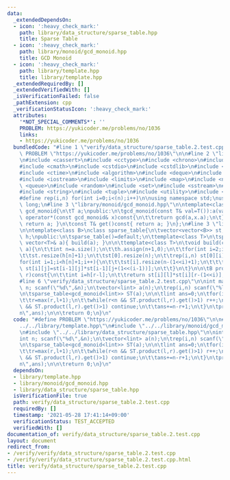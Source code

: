 ```yaml
---
data:
  _extendedDependsOn:
  - icon: ':heavy_check_mark:'
    path: library/data_structure/sparse_table.hpp
    title: Sparse Table
  - icon: ':heavy_check_mark:'
    path: library/monoid/gcd_monoid.hpp
    title: GCD Monoid
  - icon: ':heavy_check_mark:'
    path: library/template.hpp
    title: library/template.hpp
  _extendedRequiredBy: []
  _extendedVerifiedWith: []
  _isVerificationFailed: false
  _pathExtension: cpp
  _verificationStatusIcon: ':heavy_check_mark:'
  attributes:
    '*NOT_SPECIAL_COMMENTS*': ''
    PROBLEM: https://yukicoder.me/problems/no/1036
    links:
    - https://yukicoder.me/problems/no/1036
  bundledCode: "#line 1 \"verify/data_structure/sparse_table.2.test.cpp\"\n#define\
    \ PROBLEM \"https://yukicoder.me/problems/no/1036\"\n\n#line 2 \"library/template.hpp\"\
    \n#include <cassert>\n#include <cctype>\n#include <chrono>\n#include <climits>\n\
    #include <cmath>\n#include <cstdio>\n#include <cstdlib>\n#include <cstring>\n\
    #include <ctime>\n#include <algorithm>\n#include <deque>\n#include <functional>\n\
    #include <iostream>\n#include <limits>\n#include <map>\n#include <numeric>\n#include\
    \ <queue>\n#include <random>\n#include <set>\n#include <sstream>\n#include <stack>\n\
    #include <string>\n#include <tuple>\n#include <utility>\n#include <vector>\n\n\
    #define rep(i,n) for(int i=0;i<(n);i++)\n\nusing namespace std;\nusing lint=long\
    \ long;\n#line 3 \"library/monoid/gcd_monoid.hpp\"\n\ntemplate<class T>\nclass\
    \ gcd_monoid{\n\tT a;\npublic:\n\tgcd_monoid(const T& val=T()):a(val){}\n\tgcd_monoid\
    \ operator*(const gcd_monoid& x)const{\n\t\treturn gcd(a,x.a);\n\t}\n\tT& get(){\
    \ return a; }\n\tconst T& get()const{ return a; }\n};\n#line 3 \"library/data_structure/sparse_table.hpp\"\
    \n\ntemplate<class B>\nclass sparse_table{\n\tvector<vector<B>> st;\n\tvector<int>\
    \ h;\npublic:\n\tsparse_table()=default;\n\ttemplate<class T>\n\tsparse_table(const\
    \ vector<T>& a){ build(a); }\n\n\ttemplate<class T>\n\tvoid build(const vector<T>&\
    \ a){\n\t\tint n=a.size();\n\t\th.assign(n+1,0);\n\t\tfor(int i=2;i<=n;i++) h[i]=h[i>>1]+1;\n\
    \t\tst.resize(h[n]+1);\n\t\tst[0].resize(n);\n\t\trep(i,n) st[0][i]=a[i];\n\t\t\
    for(int i=1;i<h[n]+1;i++){\n\t\t\tst[i].resize(n-(1<<i)+1);\n\t\t\trep(j,n-(1<<i)+1)\
    \ st[i][j]=st[i-1][j]*st[i-1][j+(1<<(i-1))];\n\t\t}\n\t}\n\n\tB product(int l,int\
    \ r)const{\n\t\tint i=h[r-l];\n\t\treturn st[i][l]*st[i][r-(1<<i)];\n\t}\n};\n\
    #line 6 \"verify/data_structure/sparse_table.2.test.cpp\"\n\nint main(){\n\tint\
    \ n; scanf(\"%d\",&n);\n\tvector<lint> a(n);\n\trep(i,n) scanf(\"%lld\",&a[i]);\n\
    \n\tsparse_table<gcd_monoid<lint>> ST(a);\n\n\tlint ans=0;\n\tfor(int l=0,r=0;l<n;l++){\n\
    \t\tr=max(r,l+1);\n\t\twhile(r<n && ST.product(l,r).get()>1) r++;\n\t\tif(r==n\
    \ && ST.product(l,r).get()>1) continue;\n\t\tans+=n-r+1;\n\t}\n\tprintf(\"%lld\\\
    n\",ans);\n\n\treturn 0;\n}\n"
  code: "#define PROBLEM \"https://yukicoder.me/problems/no/1036\"\n\n#include \"\
    ../../library/template.hpp\"\n#include \"../../library/monoid/gcd_monoid.hpp\"\
    \n#include \"../../library/data_structure/sparse_table.hpp\"\n\nint main(){\n\t\
    int n; scanf(\"%d\",&n);\n\tvector<lint> a(n);\n\trep(i,n) scanf(\"%lld\",&a[i]);\n\
    \n\tsparse_table<gcd_monoid<lint>> ST(a);\n\n\tlint ans=0;\n\tfor(int l=0,r=0;l<n;l++){\n\
    \t\tr=max(r,l+1);\n\t\twhile(r<n && ST.product(l,r).get()>1) r++;\n\t\tif(r==n\
    \ && ST.product(l,r).get()>1) continue;\n\t\tans+=n-r+1;\n\t}\n\tprintf(\"%lld\\\
    n\",ans);\n\n\treturn 0;\n}\n"
  dependsOn:
  - library/template.hpp
  - library/monoid/gcd_monoid.hpp
  - library/data_structure/sparse_table.hpp
  isVerificationFile: true
  path: verify/data_structure/sparse_table.2.test.cpp
  requiredBy: []
  timestamp: '2021-05-28 17:41:14+09:00'
  verificationStatus: TEST_ACCEPTED
  verifiedWith: []
documentation_of: verify/data_structure/sparse_table.2.test.cpp
layout: document
redirect_from:
- /verify/verify/data_structure/sparse_table.2.test.cpp
- /verify/verify/data_structure/sparse_table.2.test.cpp.html
title: verify/data_structure/sparse_table.2.test.cpp
---
```

